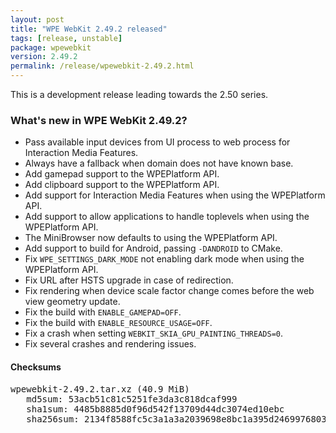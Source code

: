 ```yaml
---
layout: post
title: "WPE WebKit 2.49.2 released"
tags: [release, unstable]
package: wpewebkit
version: 2.49.2
permalink: /release/wpewebkit-2.49.2.html
---
```


This is a development release leading towards the 2.50 series.

### What's new in WPE WebKit 2.49.2?

- Pass available input devices from UI process to web process for
  Interaction Media Features.
- Always have a fallback when domain does not have known base.
- Add gamepad support to the WPEPlatform API.
- Add clipboard support to the WPEPlatform API.
- Add support for Interaction Media Features when using the
  WPEPlatform API.
- Add support to allow applications to handle toplevels when using
  the WPEPlatform API.
- The MiniBrowser now defaults to using the WPEPlatform API.
- Add support to build for Android, passing `-DANDROID` to CMake.
- Fix `WPE_SETTINGS_DARK_MODE` not enabling dark mode when using the
  WPEPlatform API.
- Fix URL after HSTS upgrade in case of redirection.
- Fix rendering when device scale factor change comes before the
  web view geometry update.
- Fix the build with `ENABLE_GAMEPAD=OFF`.
- Fix the build with `ENABLE_RESOURCE_USAGE=OFF`.
- Fix a crash when setting `WEBKIT_SKIA_GPU_PAINTING_THREADS=0`.
- Fix several crashes and rendering issues.

#### Checksums

<pre>
wpewebkit-2.49.2.tar.xz (40.9 MiB)
   md5sum: 53acb51c81c5251fe3da3c818dcaf999
   sha1sum: 4485b8885d0f96d542f13709d44dc3074ed10ebc
   sha256sum: 2134f8588fc5c3a1a3a2039698e8bc1a395d2469976803a3de048fb1c9601815
</pre>
